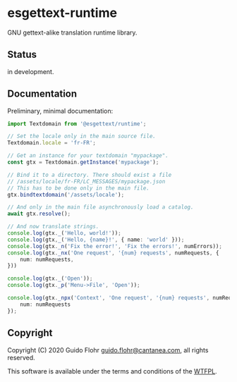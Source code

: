 # esgettext-runtime

GNU gettext-alike translation runtime library.

## Status

in development.

## Documentation

Preliminary, minimal documentation:

```typescript
import Textdomain from '@esgettext/runtime';

// Set the locale only in the main source file.
Textdomain.locale = 'fr-FR';

// Get an instance for your textdomain "mypackage".
const gtx = Textdomain.getInstance('mypackage');

// Bind it to a directory. There should exist a file
// /assets/locale/fr-FR/LC_MESSAGES/mypackage.json
// This has to be done only in the main file.
gtx.bindtextdomain('/assets/locale');

// And only in the main file asynchronously load a catalog.
await gtx.resolve();

// And now translate strings.
console.log(gtx._('Hello, world!'));
console.log(gtx,_('Hello, {name}!', { name: 'world' }));
console.log(gtx._n('Fix the error!', 'Fix the errors!', numErrors));
console.log(gtx._nx('One request', '{num} requests', numRequests, {
	num: numRequests,
}))

console.log(gtx._('Open'));
console.log(gtx._p('Menu->File', 'Open'));

console.log(gtx._npx('Context', 'One request', '{num} requests', numRequests, {
	num: numRequests
});
```

## Copyright

Copyright (C) 2020 Guido Flohr <guido.flohr@cantanea.com>, all
rights reserved.

This software is available under the terms and conditions of the
[WTFPL](http://www.wtfpl.net/about).
